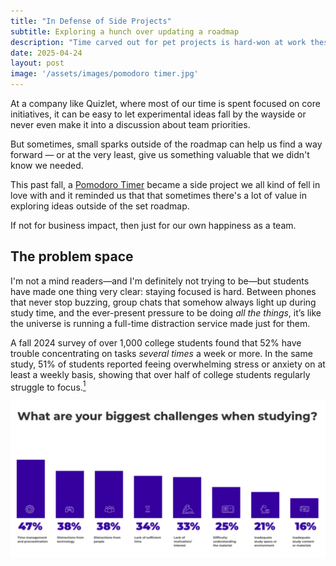 ```yaml
---
title: "In Defense of Side Projects"
subtitle: Exploring a hunch over updating a roadmap
description: "Time carved out for pet projects is hard-won at work these days, but there's so much value in spending time outside official company projects."
date: 2025-04-24
layout: post
image: '/assets/images/pomodoro timer.jpg'
---
```


At a company like Quizlet, where most of our time is spent focused on core initiatives, it can be easy to let experimental ideas fall  by the wayside or never even make it into a discussion about team priorities. 

But sometimes, small sparks outside of the roadmap can help us find a way forward — or at the very least, give us something valuable that we didn't know we needed. 

This past fall, a <a href="https://quizlet.com/features/pomodoro-timer">Pomodoro Timer</a> became a side project we all kind of fell in love with and it reminded us that that sometimes there's a lot of value in exploring ideas outside of the set roadmap. 

If not for business impact, then just for our own happiness as a team. 

<h2>The problem space</h2>
I'm not a mind readers—and I'm definitely not trying to be—but students have made one thing very clear: staying focused is hard. Between phones that never stop buzzing, group chats that somehow always light up during study time, and the ever-present pressure to be doing <em>all the things</em>, it’s like the universe is running a full-time distraction service made just for them. 

A fall 2024 survey of over 1,000 college students found that 52% have trouble concentrating on tasks <em>several times</em> a week or more. In the same study, 51% of students reported feeing overwhelming stress or anxiety on at least a weekly basis, showing that over half of college students regularly struggle to focus.<a href="https://kahoot.com/press/2024/10/29/study-habits-snapshot-2024/#:~:text=match%20at%20L142%20challenges%2C%20with,a%20week%20or%20every%20day:"><sup>1</sup></a>

<img src="assets/images/study-challenges.jpg"></img>

<blockquote>
  
</blockquote>
